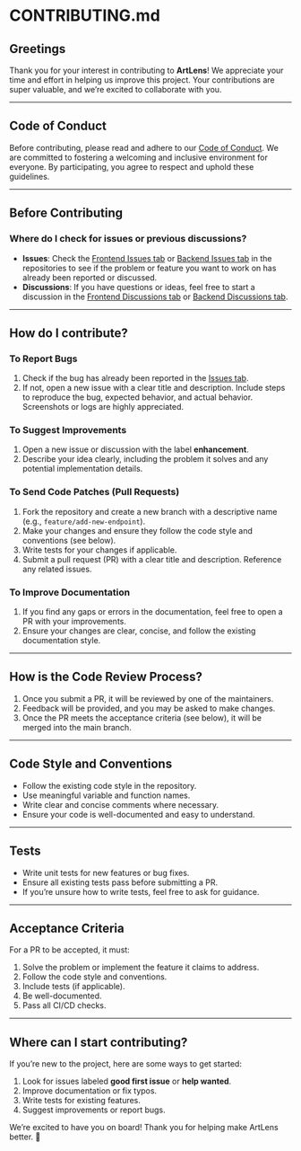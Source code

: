 # CONTRIBUTING.md

## Greetings

Thank you for your interest in contributing to **ArtLens**! We appreciate your time and effort in helping us improve this project. Your contributions are super valuable, and we’re excited to collaborate with you.

---

## Code of Conduct

Before contributing, please read and adhere to our [Code of Conduct](CODE_OF_CONDUCT.md). We are committed to fostering a welcoming and inclusive environment for everyone. By participating, you agree to respect and uphold these guidelines.

---

## Before Contributing

### Where do I check for issues or previous discussions?

- **Issues**: Check the [Frontend Issues tab](https://github.com/HackUDC-2025/Frontend/issues) or [Backend Issues tab](https://github.com/HackUDC-2025/Backend/issues) in the repositories to see if the problem or feature you want to work on has already been reported or discussed.
- **Discussions**: If you have questions or ideas, feel free to start a discussion in the [Frontend Discussions tab](https://github.com/HackUDC-2025/Frontend/discussions) or [Backend Discussions tab](https://github.com/HackUDC-2025/Backend/discussions).

---

## How do I contribute?

### To Report Bugs
1. Check if the bug has already been reported in the [Issues tab](https://github.com/HackUDC-2025/Frontend/issues).
2. If not, open a new issue with a clear title and description. Include steps to reproduce the bug, expected behavior, and actual behavior. Screenshots or logs are highly appreciated.

### To Suggest Improvements
1. Open a new issue or discussion with the label **enhancement**.
2. Describe your idea clearly, including the problem it solves and any potential implementation details.

### To Send Code Patches (Pull Requests)
1. Fork the repository and create a new branch with a descriptive name (e.g., `feature/add-new-endpoint`).
2. Make your changes and ensure they follow the code style and conventions (see below).
3. Write tests for your changes if applicable.
4. Submit a pull request (PR) with a clear title and description. Reference any related issues.

### To Improve Documentation
1. If you find any gaps or errors in the documentation, feel free to open a PR with your improvements.
2. Ensure your changes are clear, concise, and follow the existing documentation style.

---

## How is the Code Review Process?

1. Once you submit a PR, it will be reviewed by one of the maintainers.
2. Feedback will be provided, and you may be asked to make changes.
3. Once the PR meets the acceptance criteria (see below), it will be merged into the main branch.

---

## Code Style and Conventions

- Follow the existing code style in the repository.
- Use meaningful variable and function names.
- Write clear and concise comments where necessary.
- Ensure your code is well-documented and easy to understand.

---

## Tests

- Write unit tests for new features or bug fixes.
- Ensure all existing tests pass before submitting a PR.
- If you’re unsure how to write tests, feel free to ask for guidance.

---

## Acceptance Criteria

For a PR to be accepted, it must:
1. Solve the problem or implement the feature it claims to address.
2. Follow the code style and conventions.
3. Include tests (if applicable).
4. Be well-documented.
5. Pass all CI/CD checks.

---

## Where can I start contributing?

If you’re new to the project, here are some ways to get started:
1. Look for issues labeled **good first issue** or **help wanted**.
2. Improve documentation or fix typos.
3. Write tests for existing features.
4. Suggest improvements or report bugs.

We’re excited to have you on board! Thank you for helping make ArtLens better. 🚀